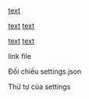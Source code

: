 [text](contents/tools/_all.py)

<!--  -->

[text](contents/tools/extensions.py)
[text](.vscode/extensions.json)

<!--  -->

[text](contents/input/shortcuts/keybindings.json)
[text](contents/tools/keybindings.py)

<!--  -->

<!--  -->

link file

Đối chiếu settings.json

Thứ tự của settings
